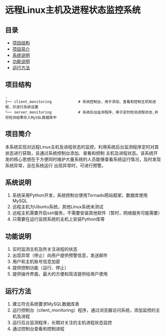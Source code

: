 # 远程Linux主机及进程状态监控系统


## 目录

- [项目结构](#项目结构)
- [项目简介](#项目简介)
- [系统说明](#系统说明)
- [功能说明](#功能说明)
- [运行方法](#运行方法)

## 项目结构

```text
.
├── client_monitoring            # 系统控制台，用于添加、查看和控制主机和进程，并进行系统设置
└── server_monitoring            # 系统后台监测程序，用于定时检测进程状态,并将检测结果存入MySQL数据库中
```


## 项目简介
本系统实现对远程Linux主机及进程状态的监控，利用系统后台监测程序定时对其状态进行获取，且通过系统控制台添加、查看和控制
主机及进程状态。该系统开发的核心思想在于方便同时维护大量系统的人员能够查看系统运行情况，及时发现系统异常，且在系统运行
出现异常时，可进行预警。


## 系统说明
1. 系统采用Python开发，系统控制台使用Tornado网站框架，数据库使用MySQL
2. 远程主机为Ubuntu系统，其他Linux系统未测试
3. 远程主机需要开启ssh服务，不需要安装其他软件（暂时，网络服务可能需要）
4. 只需要在运行监控系统的主机上安装Python库等


## 功能说明
1. 实时监测主机及所关注进程的状态
2. 出现异常（停止）向用户提供预警信息，发送邮件
3. 用户和主机账号信息加密
4. 提供控制功能（运行、停止）
5. 提供操作界面，最大的方便和简洁提供给用户使用

## 运行方法

1. 建立符合系统要求MySQL数据库表
2. 运行控制台（client_monitoring）程序，通过浏览器访问系统，添加监控的主机及进程
3. 运行后台监测程序，长期对关注的主机进程状态监控
4. 通过控制台查看和控制进程
